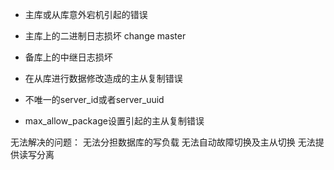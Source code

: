 - 主库或从库意外宕机引起的错误

- 主库上的二进制日志损坏
change master

- 备库上的中继日志损坏

- 在从库进行数据修改造成的主从复制错误

- 不唯一的server_id或者server_uuid

- max_allow_package设置引起的主从复制错误


无法解决的问题：
无法分担数据库的写负载
无法自动故障切换及主从切换
无法提供读写分离
